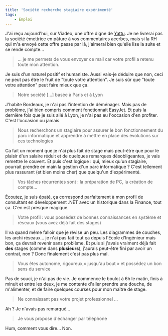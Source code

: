 ```yaml
---
title: 'Société recherche stagiaire expérimenté'
tags:
    - Emploi
---
```


J'ai reçu aujourd'hui, sur Viadeo, une offre digne de
[Yattu](http://livre.fnac.com/a3597520/Yatuu-Moi-20-ans-diplomee-motivee-exploitee).
Je ne livrerai pas la société émettrice en pâture à vos commentaires acerbes,
mais si la RH qui m'a envoyé cette offre passe par là, j'aimerai bien qu'elle
lise la suite et se rende compte…

<!-- more -->

> … je me permets de vous envoyer ce mail car votre profil a retenu toute mon
> attention.

Je suis d'un naturel positif et humaniste. Aussi vais-je déduire que non, ceci
ne peut pas être le fruit de "toute votre attention". Je suis sûr que "toute
votre attention" peut faire mieux que ça.

> Notre société […] basée à Paris et à Lyon

J'habite Bordeaux, je n'ai pas l'intention de déménager. Mais pas de problème,
j'ai bien compris comment fonctionnait EasyJet. Et puis la dernière fois que je
suis allé à Lyon, je n'ai pas eu l'occasion d'en profiter. C'est l'occasion ou
jamais.

> Nous recherchons un stagiaire pour assurer le bon fonctionnement du parc
> informatique et apprendre à mettre en place des évolutions sur ces
> technologies

Ca fait un moment que je n'ai plus fait de stage mais peut-être que pour le
plaisir d'un salaire réduit et de quelques remarques désobligeantes, je vais
remettre le couvert. Et puis c'est logique&nbsp;: qui, mieux qu'un stagiaire,
pourrait prendre en main la gestion d'un parc informatique&nbsp;? C'est
tellement plus rassurant (et bien moins cher) que quelqu'un d'expérimenté.

> Vos tâches récurrentes sont&nbsp;: la préparation de PC, la création de
> compte…

Écoutez, je suis épaté, ça correspond parfaitement à mon profil de consultant en
développement .NET avec un historique dans la Finance, tout ça. C'en est presque
magique.

> Votre profil&nbsp;: vous possédez de bonnes connaissances en système et
> réseaux (vous avez déjà fait des stages)

Il va quand même falloir que je révise un peu. Les diagrammes de couches, les
archi réseaux… je n'ai pas fait tout ça depuis l'Ecole d'Ingénieur mais bon, ça
devrait revenir sans problème. Et puis si j'avais vraiment déjà fait **des**
stages (comme dans **plusieurs**), j'aurais peut-être fini par avoir un contrat,
non&nbsp;? Donc finalement c'est pas plus mal.

> Vous êtes autonome, rigoureux,«&nbsp;jusqu'au bout&nbsp;» et possédez un bon
> sens du service

Pas de souci, je n'ai pas de vie. Je commence le boulot à 6h le matin, finis à
minuit et entre les deux, je me contente d'aller prendre une douche, de
m'alimenter, et de faire quelques courses pour mon maître de stage.

> Ne connaissant pas votre projet professionnel …

Ah&nbsp;? Je n'avais pas remarqué…

> Je vous propose d'échanger par téléphone

Hum, comment vous dire… Non.
